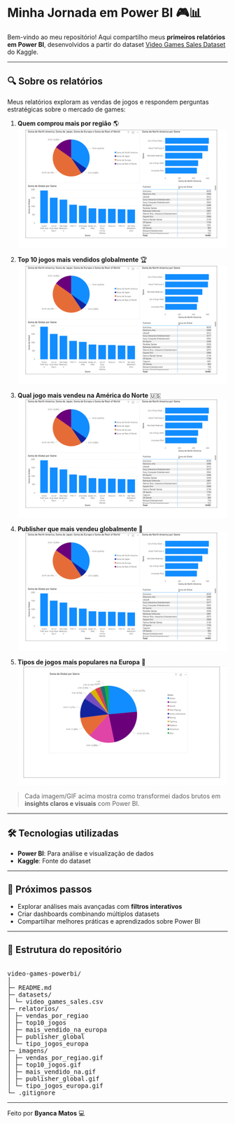 # Minha Jornada em Power BI 🎮📊

Bem-vindo ao meu repositório! Aqui compartilho meus **primeiros relatórios em Power BI**, desenvolvidos a partir do dataset [Video Games Sales Dataset](https://www.kaggle.com/datasets) do Kaggle.

---

## 🔍 Sobre os relatórios

Meus relatórios exploram as vendas de jogos e respondem perguntas estratégicas sobre o mercado de games:

1. **Quem comprou mais por região** 🌎  
   ![Vendas por Região](imagens/vendas_por_regiao.png)  

2. **Top 10 jogos mais vendidos globalmente** 🏆  
   ![Top 10 Jogos](imagens/top10_jogos.png)  

3. **Qual jogo mais vendeu na América do Norte** 🇺🇸  
   ![Mais Vendido NA](imagens/mais_vendido_na_europa.png)  

4. **Publisher que mais vendeu globalmente** 🏢  
   ![Publisher Global](imagens/publisher_global.png)  

5. **Tipos de jogos mais populares na Europa** 🎯  
   ![Preferência Europa](imagens/tipo_jogos_europa.png)  

> Cada imagem/GIF acima mostra como transformei dados brutos em **insights claros e visuais** com Power BI.

---

## 🛠 Tecnologias utilizadas

- **Power BI**: Para análise e visualização de dados  
- **Kaggle**: Fonte do dataset  

---

## 🚀 Próximos passos

- Explorar análises mais avançadas com **filtros interativos**  
- Criar dashboards combinando múltiplos datasets  
- Compartilhar melhores práticas e aprendizados sobre Power BI  

---

## 📂 Estrutura do repositório
<pre> 
video-games-powerbi/
│
├─ README.md
├─ datasets/
│ └─ video_games_sales.csv
├─ relatorios/
│ ├─ vendas_por_regiao
│ ├─ top10_jogos
│ ├─ mais_vendido_na_europa
│ ├─ publisher_global
│ └─ tipo_jogos_europa
├─ imagens/
│ ├─ vendas_por_regiao.gif
│ ├─ top10_jogos.gif
│ ├─ mais_vendido_na.gif
│ ├─ publisher_global.gif
│ └─ tipo_jogos_europa.gif
└─ .gitignore
</pre>
---

Feito por **Byanca Matos** 💻
